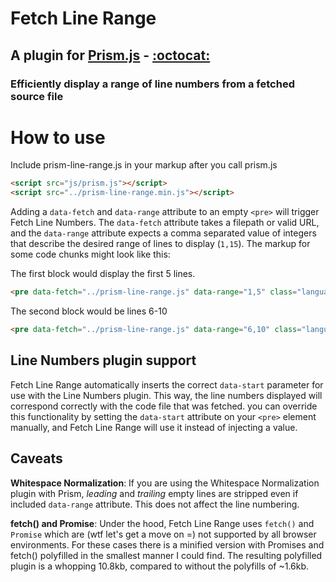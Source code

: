 # Fetch Line Range
## A plugin for [Prism.js](https://prismjs.com) -  [:octocat:](https://github.com/PrismJS/prism)
### Efficiently display a range of line numbers from a fetched source file

# How to use

Include prism-line-range.js in your markup after you call prism.js
```html
<script src="js/prism.js"></script>
<script src="../prism-line-range.min.js"></script>
```
Adding a ```data-fetch``` and ```data-range``` attribute to an empty ```<pre>``` will trigger Fetch Line Numbers. The ```data-fetch``` attribute takes a filepath or valid URL, and the ```data-range``` attribute expects a comma separated value of integers that describe the desired range of lines to display (```1,15```). The markup for some code chunks might look like this:



The first block would display the first 5 lines.
```html
<pre data-fetch="../prism-line-range.js" data-range="1,5" class="language-js line-numbers"></pre>
```
The second block would be lines 6-10
```html 
<pre data-fetch="../prism-line-range.js" data-range="6,10" class="language-js line-numbers"></pre>
```

## Line Numbers plugin support
Fetch Line Range automatically inserts the correct ```data-start``` parameter for use with the Line Numbers plugin. This way, the line numbers displayed will correspond correctly with the code file that was fetched. you can override this functionality by setting the ```data-start``` attribute on your ```<pre>``` element manually, and Fetch Line Range will use it instead of injecting a value.

## Caveats
**Whitespace Normalization**: If you are using the Whitespace Normalization plugin with Prism, *leading* and *trailing* empty lines are stripped even if included ```data-range``` attribute. This does not affect the line numbering.

**fetch() and Promise**: Under the hood, Fetch Line Range uses ```fetch()``` and ```Promise``` which are (wtf let's get a move on =) not supported by all browser environments. For these cases there is a minified version with Promises and fetch() polyfilled in the smallest manner I could find. The resulting polyfilled plugin is a whopping 10.8kb, compared to without the polyfills of ~1.6kb.